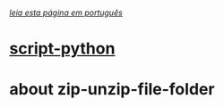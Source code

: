 
###### [leia esta página em português](https://github.com/jreimao/scripts-python/tree/zip-unzip-file-folder/zip-unzip-file-folder)

# [script-python](https://github.com/jreimao/scripts-python/blob/master/README-en.md)

# about zip-unzip-file-folder
